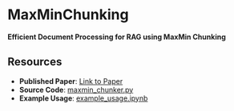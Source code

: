 # MaxMinChunking

**Efficient Document Processing for RAG using MaxMin Chunking**

## Resources

- **Published Paper**: [Link to Paper](#)
- **Source Code**: [maxmin_chunker.py](#)
- **Example Usage**: [example_usage.ipynb](#)

